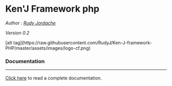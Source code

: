 <h1>Ken'J Framework php</h1>
<cite>Author : <a href="https://www.facebook.com/rudypaesdeandrade" target="_blank">Rudy Jordache</a></cite>
<p><i>Version 0.2</i></p>
[alt tag](https://raw.githubusercontent.com/RudyJ/Ken-J-framework-PHP/master/assets/images/logo-cf.png)
<h3>Documentation<hr></h3>
<a href="http://kenj.innozone.com.br">Click here</a> to read a complete documentation.
